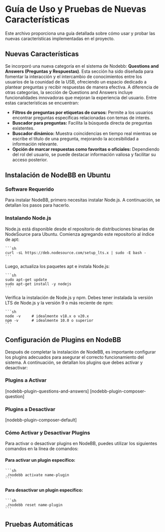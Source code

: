 # Guía de Uso y Pruebas de Nuevas Características
Este archivo proporciona una guía detallada sobre cómo usar y probar las nuevas características implementadas en el proyecto.

## Nuevas Características

Se incorporó una nueva categoría en el sistema de Nodebb: **Questions and Answers (Preguntas y Respuestas)**. Esta sección ha sido diseñada para fomentar la interacción y el intercambio de conocimientos entre los usuarios de la counidad de la USB, ofreciendo un espacio dedicado a plantear preguntas y recibir respuestas de manera efectiva.
A diferencia de otras categorías, la sección de Questions and Answers incluye funcionalidades innovadoras que mejoran la experiencia del usuario. Entre estas características se encuentran:

- **Filtros de preguntas por etiquetas de cursos:** Permite a los usuarios encontrar preguntas específicas relacionadas con temas de interés.
- **Buscador para preguntas:** Facilita la búsqueda directa de preguntas existentes.
- **Buscador dinámico:** Muestra coincidencias en tiempo real mientras se escribe el título de una pregunta, mejorando la accesibilidad a información relevante.
- **Opción de marcar respuestas como favoritas o oficiales:** Dependiendo del rol del usuario, se puede destacar información valiosa y facilitar su acceso posterior.


## Instalación de NodeBB en Ubuntu

### Software Requerido
Para instalar NodeBB, primero necesitas instalar Node.js. A continuación, se detallan los pasos para hacerlo.


### Instalando Node.js

Node.js está disponible desde el repositorio de distribuciones binarias de NodeSource para Ubuntu. Comienza agregando este repositorio al índice de apt:

    ```sh
    curl -sL https://deb.nodesource.com/setup_lts.x | sudo -E bash -
    ```

Luego, actualiza los paquetes apt e instala Node.js:

    ```sh
    sudo apt-get update
    sudo apt-get install -y nodejs
    ```

Verifica la instalación de Node.js y npm. Debes tener instalada la versión LTS de Node.js y la versión 9 o más reciente de npm:

    ```sh
    node -v     # idealmente v18.x o v20.x
    npm -v      # idealmente 10.0 o superior
    ```

## Configuración de Plugins en NodeBB

Después de completar la instalación de NodeBB, es importante configurar los plugins adecuados para asegurar el correcto funcionamiento del sistema. A continuación, se detallan los plugins que debes activar y desactivar:

### Plugins a Activar

[nodebb-plugin-questions-and-answers]
[nodebb-plugin-composer-question]

### Plugins a Desactivar

[nodebb-plugin-composer-default]

### Cómo Activar y Desactivar Plugins

Para activar o desactivar plugins en NodeBB, puedes utilizar los siguientes comandos en la línea de comandos:

#### Para activar un plugin específico:

    ```sh
    ./nodebb activate name-plugin
    ```

#### Para desactivar un plugin específico:

    ```sh
    ./nodebb reset name-plugin
    ```

## Pruebas Automáticas


